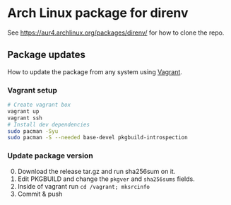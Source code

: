 # Arch Linux package for direnv

See https://aur4.archlinux.org/packages/direnv/ for how to clone the repo.

## Package updates

How to update the package from any system using
[Vagrant](http://vagrantup.com).

### Vagrant setup

```bash
# Create vagrant box
vagrant up
vagrant ssh
# Install dev dependencies
sudo pacman -Syu
sudo pacman -S --needed base-devel pkgbuild-introspection
```

### Update package version

0) Download the release tar.gz and run sha256sum on it.
1) Edit PKGBUILD and change the `pkgver` and `sha256sums` fields.
2) Inside of vagrant run `cd /vagrant; mksrcinfo`
3) Commit & push


